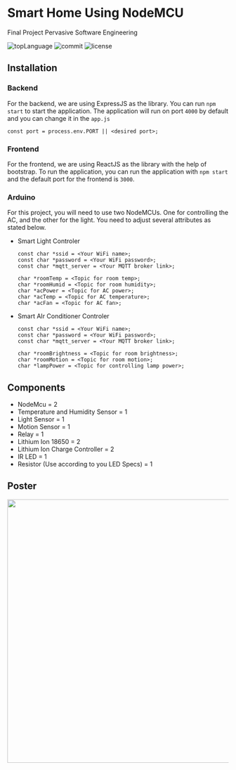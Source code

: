 # Smart Home Using NodeMCU
Final Project Pervasive Software Engineering

![topLanguage](https://img.shields.io/github/languages/top/alviancode/PSE_Final_Project)
![commit](https://img.shields.io/github/last-commit/alviancode/PSE_Final_Project)
![license](https://img.shields.io/github/license/alviancode/PSE_Final_Project)

## Installation
### Backend
For the backend, we are using ExpressJS as the library. You can run `npm start` to start the application. The application will run on port `4000` by default and you can change it in the `app.js`

```
const port = process.env.PORT || <desired port>;
```

### Frontend
For the frontend, we are using ReactJS as the library with the help of bootstrap. To run the application, you can run the application with `npm start` and the default port for the frontend is `3000`.

### Arduino
For this project, you will need to use two NodeMCUs. One for controlling the AC, and the other for the light. You need to adjust several attributes as stated below.

- Smart Light Controler
  
  ```
  const char *ssid = <Your WiFi name>;
  const char *password = <Your WiFi password>;
  const char *mqtt_server = <Your MQTT broker link>;

  char *roomTemp = <Topic for room temp>;
  char *roomHumid = <Topic for room humidity>;
  char *acPower = <Topic for AC power>;
  char *acTemp = <Topic for AC temperature>;
  char *acFan = <Topic for AC fan>;
  ```

- Smart AIr Conditioner Controler
  ```
  const char *ssid = <Your WiFi name>;
  const char *password = <Your WiFi password>;
  const char *mqtt_server = <Your MQTT broker link>;
  
  char *roomBrightness = <Topic for room brightness>;
  char *roomMotion = <Topic for room motion>;
  char *lampPower = <Topic for controlling lamp power>;
  ```


## Components
- NodeMcu = 2
- Temperature and Humidity Sensor = 1
- Light Sensor = 1
- Motion Sensor = 1
- Relay = 1
- Lithium Ion 18650 = 2
- Lithium Ion Charge Controller = 2
- IR LED = 1
- Resistor (Use according to you LED Specs) = 1


## Poster

<p align="center">
<img src="https://raw.githubusercontent.com/alviancode/PSE_Final_Project/main/PSE Poster.png" height="600">
</p>